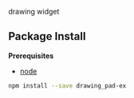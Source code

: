 drawing widget

Package Install
---------------

**Prerequisites**
- [node](http://nodejs.org/)

```bash
npm install --save drawing_pad-ex
```
